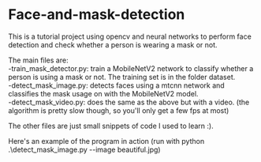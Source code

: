 # Face-and-mask-detection

This is a tutorial project using opencv and neural networks to perform face detection and check whether a person is wearing a mask or not.

The main files are:  
-train_mask_detector.py: train a MobileNetV2 network to classify whether a person is using a mask or not. The training set is in the folder dataset.  
-detect_mask_image.py: detects faces using a mtcnn network and classifies the mask usage on with the MobileNetV2 model.  
-detect_mask_video.py: does the same as the above but with a video. (the algorithm is pretty slow though, so you'll only get a few fps at most)

The other files are just small snippets of code I used to learn :).

Here's an example of the program in action (run with python .\detect_mask_image.py --image beautiful.jpg)

